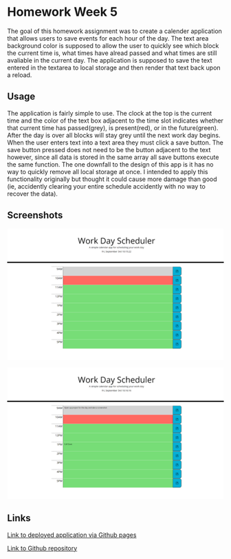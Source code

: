 # Homework Week 5

The goal of this homework assignment was to create a calender application that allows users to save events for each hour of the day. The text area background color is supposed to allow the user to quickly see which block the current time is, what times have alread passed and what times are still avaliable in the current day. The application is supposed to save the text entered in the textarea to local storage and then render that text back upon a reload. 

## Usage

The application is fairly simple to use. The clock at the top is the current time and the color of the text box adjacent to the time slot indicates whether that current time has passed(grey), is present(red), or in the future(green). After the day is over all blocks will stay grey until the next work day begins. When the user enters text into a text area they must click a save button. The save button pressed does not need to be the button adjacent to the text however, since all data is stored in the same array all save buttons execute the same function. The one downfall to the design of this app is it has no way to quickly remove all local storage at once. I intended to apply this functionality originally but thought it could cause more damage than good (ie, accidently clearing your entire schedule accidently with no way to recover the data). 

## Screenshots
![Blank page with colors correctly indicating if a time has passed or not](./Screenshots/blank.png)


![Same as blank but with text](./Screenshots/with-text.png)


## Links

[Link to deployed application via Github pages]("https://zmoore371.github.io/Homework-Week-5/")

[Link to Github repository]("https://github.com/zmoore371/Homework-Week-5")